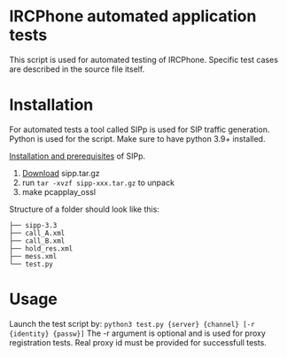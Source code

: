 # IRCPhone automated application tests

This script is used for automated testing of IRCPhone. Specific test cases are described in the source file itself.

# Installation 
For automated tests a tool called SIPp is used for SIP traffic generation. Python is used for the script.
Make sure to have python 3.9+ installed.

[Installation and prerequisites](https://sipp.readthedocs.io/en/latest/installation.html) of SIPp.

1. [Download](https://sourceforge.net/projects/sipp/files/) sipp.tar.gz
2. run `tar -xvzf sipp-xxx.tar.gz` to unpack
3. make pcapplay_ossl

Structure of a folder should look like this:
```
├── sipp-3.3
├── call_A.xml
├── call_B.xml
├── hold_res.xml
├── mess.xml
└── test.py

```
# Usage

Launch the test script by:
`python3 test.py {server} {channel} [-r {identity} {passw}]`
The -r argument is optional and is used for proxy registration tests. Real proxy id must be provided for successfull tests.
